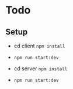 
# Todo

## Setup

* cd client `npm install`
* `npm run start:dev`

* cd server `npm install`
* `npm run start:dev`


